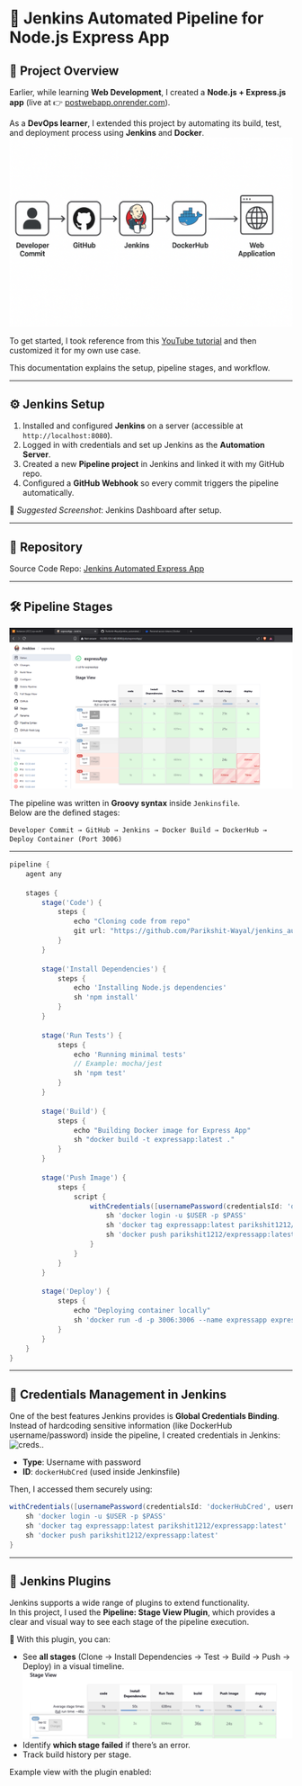 # 🚀 Jenkins Automated Pipeline for Node.js Express App

## 📌 Project Overview
Earlier, while learning **Web Development**, I created a **Node.js + Express.js app** (live at 👉 [postwebapp.onrender.com](https://postwebapp.onrender.com)).  

As a **DevOps learner**, I extended this project by automating its build, test, and deployment process using **Jenkins** and **Docker**.  
  ![creds..](./images/workflow.png)  

To get started, I took reference from this [YouTube tutorial](https://www.youtube.com/watch?v=XaSdKR2fOU4) and then customized it for my own use case.  

This documentation explains the setup, pipeline stages, and workflow.

---

## ⚙️ Jenkins Setup
1. Installed and configured **Jenkins** on a server (accessible at `http://localhost:8080`).  
2. Logged in with credentials and set up Jenkins as the **Automation Server**.  
3. Created a new **Pipeline project** in Jenkins and linked it with my GitHub repo.  
4. Configured a **GitHub Webhook** so every commit triggers the pipeline automatically.

📸 *Suggested Screenshot*: Jenkins Dashboard after setup.  

---

## 🔗 Repository
Source Code Repo: [Jenkins Automated Express App](https://github.com/Parikshit-Wayal/jenkins_automated_ExpressApp)  

---

## 🛠️ Pipeline Stages
  ![creds..](./images/pipeline-stages.png)  


The pipeline was written in **Groovy syntax** inside `Jenkinsfile`.  
Below are the defined stages:

```
Developer Commit → GitHub → Jenkins → Docker Build → DockerHub → Deploy Container (Port 3006)
```

---

```groovy
pipeline {
    agent any
    
    stages {
        stage('Code') {
            steps {
                echo "Cloning code from repo"
                git url: "https://github.com/Parikshit-Wayal/jenkins_automated_ExpressApp.git", branch:"main"
            }
        }

        stage('Install Dependencies') {
            steps {
                echo 'Installing Node.js dependencies'
                sh 'npm install'
            }
        }

        stage('Run Tests') {
            steps {
                echo 'Running minimal tests'
                // Example: mocha/jest
                sh 'npm test'
            }
        }

        stage('Build') {
            steps {
                echo "Building Docker image for Express App"
                sh "docker build -t expressapp:latest ."
            }
        }

        stage('Push Image') {
            steps {
                script {
                    withCredentials([usernamePassword(credentialsId: 'dockerHubCred', usernameVariable: 'USER', passwordVariable: 'PASS')]) {
                        sh 'docker login -u $USER -p $PASS'
                        sh 'docker tag expressapp:latest parikshit1212/expressapp:latest'
                        sh 'docker push parikshit1212/expressapp:latest'
                    }
                }
            }
        }

        stage('Deploy') {
            steps {
                echo "Deploying container locally"
                sh 'docker run -d -p 3006:3006 --name expressapp expressapp:latest'
            }
        }
    }
}
```
---

## 🔐 Credentials Management in Jenkins

One of the best features Jenkins provides is **Global Credentials Binding**.  
Instead of hardcoding sensitive information (like DockerHub username/password) inside the pipeline, I created credentials in Jenkins:
  ![creds..](./images/crdentials.png)  

- **Type**: Username with password  
- **ID**: `dockerHubCred` (used inside Jenkinsfile)  

Then, I accessed them securely using:

```groovy
withCredentials([usernamePassword(credentialsId: 'dockerHubCred', usernameVariable: 'USER', passwordVariable: 'PASS')]) {
    sh 'docker login -u $USER -p $PASS'
    sh 'docker tag expressapp:latest parikshit1212/expressapp:latest'
    sh 'docker push parikshit1212/expressapp:latest'
}
```
---

## 🔌 Jenkins Plugins

Jenkins supports a wide range of plugins to extend functionality.  
In this project, I used the **Pipeline: Stage View Plugin**, which provides a clear and visual way to see each stage of the pipeline execution.  


📌 With this plugin, you can:  
- See **all stages** (Clone → Install Dependencies → Test → Build → Push → Deploy) in a visual timeline.  
  ![creds..](./images/stages.png)  
- Identify **which stage failed** if there’s an error.  
- Track build history per stage.  

Example view with the plugin enabled:  
